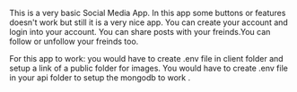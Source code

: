 This is a very basic Social Media App. In this app some buttons or features doesn't work but still it is a very nice app. You can create your account and login into your account. You can share posts with your freinds.You can follow or unfollow your freinds too.

For this app to work:
you would have to create .env file in client folder and setup a link of a public folder for images.
You would have to create .env file in your api folder to setup the mongodb to work .
